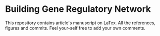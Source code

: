 # Building Gene Regulatory Network

This repository contains article's manuscript on LaTex.
All the references, figures and commits.
Feel your-self free to add your own comments.


